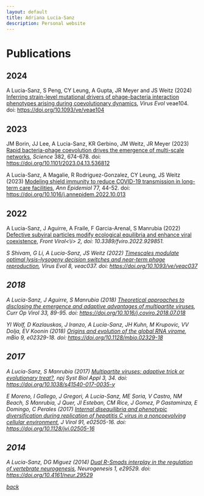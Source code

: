 ```yaml
---
layout: default
title: Adriana Lucia-Sanz
description: Personal website
---
```


# Publications
## 2024

A Lucia-Sanz, S Peng, CY Leung, A Gupta, JR Meyer and JS Weitz (2024) <a href="https://academic.oup.com/ve/advance-article/doi/10.1093/ve/veae104/7912585">Inferring strain-level mutational drivers of phage-bacteria interaction phenotypes arising during coevolutionary dynamics</a>, <i>Virus Evol</i> veae104. doi: https://doi.org/10.1093/ve/veae104


## 2023

JM Borin, JJ Lee, A Lucia-Sanz, KR Gerbino, JM Weitz, JR Meyer (2023) <a href="https://www.science.org/doi/10.1126/science.adi5536">Rapid bacteria-phage coevolution drives the emergence of multi-scale networks</a>, <i>Science</i> 382, 674-678. doi: https://doi.org/10.1101/2023.04.13.536812 

A Lucia-Sanz, A Magalie, R Rodriguez-Gonzalez, CY Leung, JS Weitz (2023) <a href="https://www.sciencedirect.com/science/article/pii/S104727972200268X">Modeling shield immunity to reduce COVID-19 transmission in long-term care facilities</a>, <i>Ann Epidemiol</i> 77, 44-52. doi: https://doi.org/10.1016/j.annepidem.2022.10.013

## 2022

A Lucia-Sanz, J Aguirre, A Fraile, F Garcia-Arenal, S Manrubia (2022) <a href="https://www.frontiersin.org/journals/virology/articles/10.3389/fviro.2022.929851">Defective subviral particles modify ecological equilibria and enhance viral coexistence</a>, <i>Front Virol<\i> 2, doi: 10.3389/fviro.2022.929851.

S Shivam, G Li, A Lucia-Sanz, JS Weitz (2022) <a href="https://academic.oup.com/ve/article/8/1/veac037/6577223">Timescales modulate optimal lysis–lysogeny decision switches and near-term phage reproduction</a>, <i>Virus Evol</i> 8, veac037. doi: https://doi.org/10.1093/ve/veac037

## 2018

A Lucía-Sanz, J Aguirre, S Manrubia (2018) <a href="https://www.sciencedirect.com/science/article/pii/S1879625718300385">Theoretical approaches to disclosing the emergence and adaptive advantages of multipartite viruses</a>, <i>Curr Op Virol</i> 33, 89-95. doi: https://doi.org/10.1016/j.coviro.2018.07.018

YI Wolf, D Kazlauskas, J Iranzo, A Lucía-Sanz, JH Kuhn, M Krupovic, VV Dolja, EV Koonin (2018) <a href="https://journals.asm.org/doi/full/10.1128/mBio.02329-18">Origins and evolution of the global RNA virome</a>, <i>mBio</i> 9, e02329-18. doi: https://doi.org/10.1128/mbio.02329-18

## 2017

A Lucía-Sanz, S Manrubia (2017) <a href="https://www.nature.com/articles/s41540-017-0035-y">Multipartite viruses: adaptive trick or evolutionary treat?</a>, <i>npj Syst Biol Appl</i> 3, 34. doi: https://doi.org/10.1038/s41540-017-0035-y

E Moreno, I Gallego, J Gregori, A Lucía-Sanz, ME Soria, V Castro, NM Beach, S Manrubia, J Quer, JI Esteban, CM Rice, J Gomez, P Gastaminza, E Domingo, C Perales (2017) <a href="https://journals.asm.org/doi/full/10.1128/JVI.02505-16">Internal disequilibria and phenotypic diversification during replication of hepatitis C virus in a noncoevolving cellular environment</a>, <i>J Virol</i> 91, e02505-16. doi: https://doi.org/10.1128/jvi.02505-16 

## 2014

A Lucia-Sanz, DG Miguez (2014) <a href="https://www.tandfonline.com/doi/full/10.4161/neur.29529">Dual R-Smads interplay in the regulation of vertebrate neurogenesis</a>, <i>Neurogenesis</i> 1, e29529. doi:  https://doi.org/10.4161/neur.29529

[back](./)
